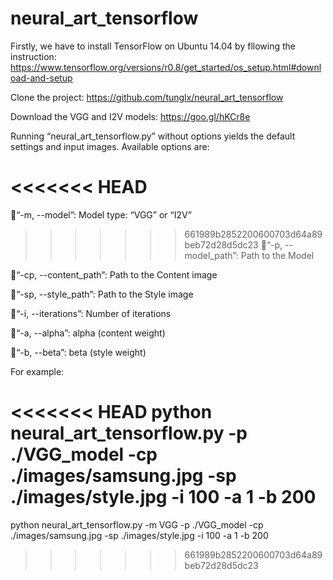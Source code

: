 # neural_art_tensorflow
Firstly, we have to install TensorFlow on Ubuntu 14.04 by fllowing the instruction: https://www.tensorflow.org/versions/r0.8/get_started/os_setup.html#download-and-setup

Clone the project: https://github.com/tunglx/neural_art_tensorflow 

Download the VGG and I2V models: https://goo.gl/hKCr8e 

Running “neural_art_tensorflow.py” without options yields the default settings and input images. Available options are:

<<<<<<< HEAD
=======
“-m, --model”: Model type: “VGG” or “I2V”

>>>>>>> 661989b2852200600703d64a89beb72d28d5dc23
“-p, --model_path”: Path to the Model

“-cp, --content_path”: Path to the Content image

“-sp, --style_path”: Path to the Style image

“-i, --iterations”: Number of iterations

“-a, --alpha”: alpha (content weight) 

“-b, --beta”: beta (style weight)

For example:

<<<<<<< HEAD
python neural_art_tensorflow.py -p ./VGG_model -cp ./images/samsung.jpg -sp ./images/style.jpg -i 100 -a 1 -b 200
=======
python neural_art_tensorflow.py -m VGG -p ./VGG_model -cp ./images/samsung.jpg -sp ./images/style.jpg -i 100 -a 1 -b 200
>>>>>>> 661989b2852200600703d64a89beb72d28d5dc23
